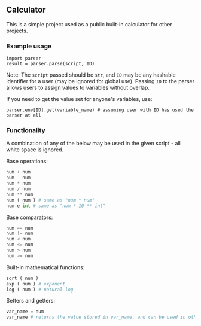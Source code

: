 ## Calculator

This is a simple project used as a public built-in calculator for other projects.

### Example usage
```
import parser
result = parser.parse(script, ID)
```
Note: The `script` passed should be `str`, and `ID` may be any hashable identifier for a user (may be ignored for global use). Passing `ID` to the parser allows users to assign values to variables without overlap. 

If you need to get the value set for anyone's variables, use:
```
parser.env[ID].get(variable_name) # assuming user with ID has used the parser at all
```

### Functionality
A combination of any of the below may be used in the given script - all white space is ignored.

Base operations:
``` py
num + num
num - num
num * num
num / num
num ** num
num ( num ) # same as "num * num"
num e int # same as "num * 10 ** int"
```

Base comparators:
``` py
num == num
num != num
num < num
num <= num
num > num
num >= num
```

Built-in mathematical functions:
``` py
sqrt ( num )
exp ( num ) # exponent 
log ( num ) # natural log
```

Setters and getters:
``` py
var_name = num
var_name # returns the value stored in var_name, and can be used in other operators, comparators, setters, and functions, etc. in place of a num
```